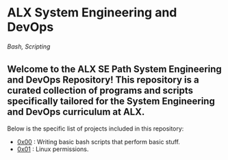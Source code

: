 # ALX System Engineering and DevOps
###### *Bash, Scripting*

Welcome to the ALX SE Path System Engineering and DevOps Repository! This repository is a curated collection of programs and scripts specifically tailored for the System Engineering and DevOps curriculum at ALX.
---

Below is the specific list of projects included in this repository:

- [0x00](./0x00-shell_basics) : Writing basic bash scripts that perform basic stuff.
- [0x01](./0x01-shell_permissions) : Linux permissions.

